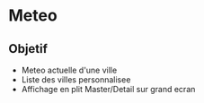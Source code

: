 # Meteo

## Objetif 
- Meteo actuelle d'une ville 
- Liste des villes personnalisee
- Affichage en plit Master/Detail sur grand ecran

